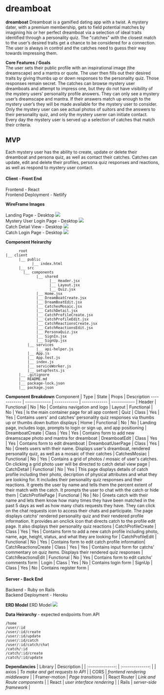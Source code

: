 # **dreamboat**

**dreamboat** Dreamboat is a gamified dating app with a twist. A mystery dater, with a premium membership, gets to field potential matches by imagining his or her perfect dreamboat via a selection of ideal traits identified through a personality quiz. The "catches" with the closest match to the user’s desired traits get a chance to be considered for a connection. The user is always in control and the catches need to guess their way towards impressing them.

**Core Features / Goals**  
The user sets their public profile with an inspirational image (the dreamscape) and a mantra or quote. The user then fills out their desired traits by giving thumbs up or down responses to the personality quiz. Those responses remain secret. The catches can browse mystery user dreamboats and attempt to impress one, but they do not have visibility of the mystery users' personality profile answers. They can only see a mystery user’s dreamscape and mantra. If their answers match up enough to the mystery user’s they will be made available for the mystery user to consider. Only the mystery user can see actual photos of suitors and the answers to their personality quiz, and only the mystery userer can initiate contact. Every day the mystery user is served up a selection of catches that match their criteria.

## MVP

Each mystery user has the ability to create, update or delete their dreamboat and persona quiz, as well as contact their catches. Catches can update, edit and delete their profiles, persona quiz responses and reactions, as well as respond to mystery user contact.

#### Client - Front End

Frontend - React  
Frontend Deployment - Netlify

**WireFrame Images**  
<br>
Landing Page - Desktop
![](https://i.imgur.com/AvlsiSv.png)
<br>
Mystery User Login Page - Desktop
![](https://i.imgur.com/bEpGfKF.png)
<br>
Catch Detail View - Desktop
![](https://i.imgur.com/5xd0xA9.png)
<br>
Catch Login Page - Desktop
![](https://i.imgur.com/FX50Zv8.png)


**Component Heirarchy**

```structure
      root
|__ client
      |__ public
            |__ index.html
      |__ src
        |__ components
              |__ shared
                    |__ Header.jsx
                    |__ Layout.jsx
                    |__ Quiz.jsx
              |__ Home.jsx
              |__ DreamBoatCreate.jsx
              |__ DreamBoatEdit.jsx
              |__ CatchesMosaic.jsx
              |__ CatchDetail.jsx
              |__ CatchProfileCreate.jsx
              |__ CatchProfileEdit.jsx
              |__ CatchReactionsCreate.jsx
              |__ CatchReactionsEdit.jsx
              |__ PersonaQuiz.jsx
              |__ SignIn.jsx
              |__ SignUp.jsx
          |__ services
              |__ api-helper.js
          |__ App.js
          |__ App.test.js
          |__ index.js
          |__ serviceWorker.js
          |__ setupTests.js
      |__ .gitignore
      |__ README.md
      |__ package-lock.json
      |__ package.json
```

**Component Breakdown**
Component | Type | State | Props | Description
------------ | ------------- | ------------ | ------------- | ------------ |
Header | Functional | No | No | Contains navigation and logo |
Layout | Functional | No | Yes | Is the main container page for all app content |
Quiz | Class | Yes | Yes | Contains users' and catches' personality quiz responses via thumbs up or thumbs down button displays |
Home | Functional | No | No | Landing page, includes logo, prompts to login or sign up, and app positioning |
DreamboatCreate | Class | Yes | Yes | Contains form to add new dreamscape photo and mantra for dreamboat |
DreamboatEdit | Class | Yes | Yes | Contains form to edit dreamboat |
DreamboatUserPage | Class | Yes | No | Greets users with their name. Displays user's dreamboat, rendered personality quiz, as well as a mosaic of their catches |
CatchesMosiac | Functional | No | Yes | Contains a grid of photos / mosaic of user's catches. On clicking a grid photo user will be directed to catch detail view page |
CatchDetail | Functional | No | Yes | This page displays details of catch profile including their photo, decription of physical attributes and what they are looking for. It includes their personality quiz responses and their reactions. It greets the user by name and tells them the percent extent of their match with the catch. It prompts the user to chat with the catch or hide them |
CatchProfilePage | Functional | No | No | Greets catch with their name and lets them know how many times they have been matched in the past 5 days as well as how many chats requests they have. They can click on the chat requests icon to access their chats and participate. The page displays catchs' rendered personality quiz and their rendered profile information. It provides an onclick icon that directs catch to the profile edit page. It also displays their personality quiz reactions |
CatchProfileCreate | Class | Yes | Yes | Contains form to add a new catch profile including photo, name, age, height, status, and what they are looking for |
CatchProfileEdit | Functional | No | Yes | Contains form to edit catch profile information|
CatchReactionsCreate | Class | Yes | Yes | Contains input form for catchs' commentary on quiz items. Displays their rendered quiz responses |
CatchReactionsEdit | Functional | No | Yes | Contains form to edit catchs' comments form |
Login | Class | Yes | No | Contains login form |
SignUp | Class | Yes | No | Contains register form |

#### Server - Back End

Backend - Ruby on Rails  
Backend Deployment - Heroku

**ERD Model**
ERD Model
![](https://i.imgur.com/FX50Zv8.png)

**Data Heirarchy** - expected endpoints from API

```structure
/home
/user/:id
/user/:id/create
/user/:id/update
/user/:id/catch
/user/:id/catch/chat
/catch/:id
/catch/:id/create
/catch/:id/update
```

**Dependancies**
| Library | Description |
| :--------------: | :--------------: |
| axios | _To make and get requests to API_ |
| CORS | _frontend rendering middleware_ |
| Framer-motion | _Page transitions_ |
| React Router | _Link and Route components_ |
| React | _user interface rendering_ |
| Rails | _server-side framework_ |
